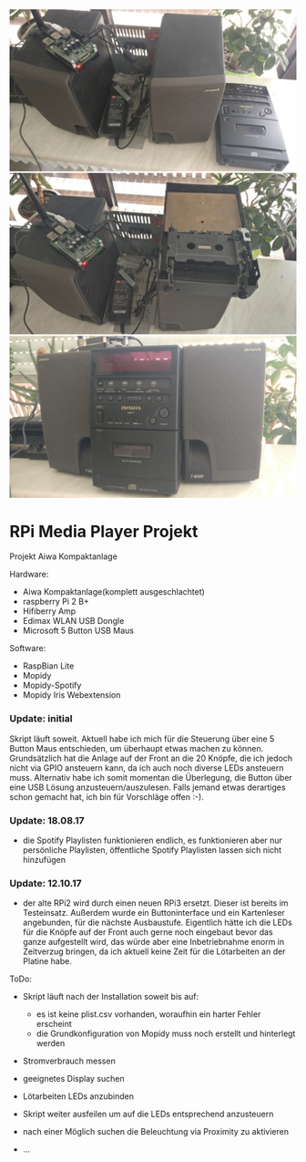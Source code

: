 <img src='/pic/1.jpg' alt='aktueller Stand'>
<img src='/pic/2.jpg' alt='aktueller Stand'>
<img src='/pic/3.jpg' alt='aktueller Stand'>

# RPi Media Player Projekt
Projekt Aiwa Kompaktanlage

Hardware:
- Aiwa Kompaktanlage(komplett ausgeschlachtet)
- raspberry Pi 2 B+
- Hifiberry Amp
- Edimax WLAN USB Dongle
- Microsoft 5 Button USB Maus

Software:
- RaspBian Lite
- Mopidy
- Mopidy-Spotify
- Mopidy Iris Webextension

### Update: initial
Skript läuft soweit.
Aktuell habe ich mich für die Steuerung über eine 5 Button Maus entschieden, um überhaupt etwas machen zu können.
Grundsätzlich hat die Anlage auf der Front an die 20 Knöpfe, die ich jedoch nicht via GPIO ansteuern kann, da ich auch noch diverse LEDs ansteuern muss.
Alternativ habe ich somit momentan die Überlegung, die Button über eine USB Lösung anzusteuern/auszulesen.
Falls jemand etwas derartiges schon gemacht hat, ich bin für Vorschläge offen :-).

### Update: 18.08.17
- die Spotify Playlisten funktionieren endlich, es funktionieren aber nur persönliche Playlisten, öffentliche Spotify Playlisten lassen sich nicht hinzufügen

### Update: 12.10.17
- der alte RPi2 wird durch einen neuen RPi3 ersetzt. Dieser ist bereits im Testeinsatz. Außerdem wurde ein Buttoninterface und ein Kartenleser angebunden, für die nächste Ausbaustufe.
Eigentlich hätte ich die LEDs für die Knöpfe auf der Front auch gerne noch eingebaut bevor das ganze aufgestellt wird, das würde aber eine Inbetriebnahme enorm in Zeitverzug bringen, da ich aktuell keine Zeit für die Lötarbeiten an der Platine habe.

ToDo:
- Skript läuft nach der Installation soweit bis auf:
  - es ist keine plist.csv vorhanden, woraufhin ein harter Fehler erscheint
  - die Grundkonfiguration von Mopidy muss noch erstellt und hinterlegt werden

- Stromverbrauch messen
- geeignetes Display suchen
- Lötarbeiten LEDs anzubinden
- Skript weiter ausfeilen um auf die LEDs entsprechend anzusteuern
- nach einer Möglich suchen die Beleuchtung via Proximity zu aktivieren
- ...

